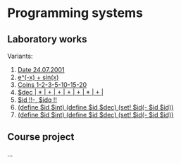 # Programming systems
## Laboratory works
Variants:
1. [Date 24.07.2001](/tasks/task_01/Lab01.pdf)
2. [e^(-x) + sin(x)](/tasks/task_02/!Lab02.pdf)
3. [Coins 1-2-3-5-10-15-20](/tasks/task_03/!Lab03.pdf)
4. [$dec | * | + | + | + | + | * | + |](/tasks/task_04/!Lab04.pdf)
5. [$id !!-, $idq !!](/tasks/task_05/!Lab05.pdf)
6. [(define $id $int) (define $id $dec) (set! $id(- $id $id))](/tasks/task_06/!Lab06.pdf)
7. [(define $id $int) (define $id $dec) (set! $id(- $id $id))](/tasks/task_07/!Lab07.pdf)
## Course project
...
